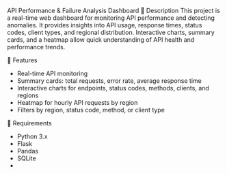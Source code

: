 API Performance & Failure Analysis Dashboard
	Description
This project is a real-time web dashboard for monitoring API performance and detecting anomalies. 
It provides insights into API usage, response times, status codes, client types, and regional distribution. 
Interactive charts, summary cards, and a heatmap allow quick understanding of API health and performance trends.

	Features
- Real-time API monitoring
- Summary cards: total requests, error rate, average response time
- Interactive charts for endpoints, status codes, methods, clients, and regions
- Heatmap for hourly API requests by region
- Filters by region, status code, method, or client type

	Requirements
- Python 3.x
- Flask
- Pandas
- SQLite
- 


